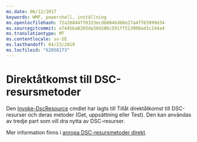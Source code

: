 ```yaml
---
ms.date: 06/12/2017
keywords: WMF, powershell, inställning
ms.openlocfilehash: 72a28844f70333ecdb0846d86e27a4ff63999d34
ms.sourcegitcommit: e7445ba8203da304286c591ff513900ad1c244a4
ms.translationtype: MT
ms.contentlocale: sv-SE
ms.lasthandoff: 04/23/2019
ms.locfileid: "62058173"
---
```

# <a name="direct-access-to-dsc-resource-methods"></a>Direktåtkomst till DSC-resursmetoder


Den [Invoke-DscResource](https://technet.microsoft.com/library/mt517869.aspx) cmdlet har lagts till Tillåt direktåtkomst till DSC-resurser och deras metoder (Get, uppsättning eller Test). Den kan användas av tredje part som vill dra nytta av DSC-resurser.

Mer information finns i [anropa DSC-resursmetoder direkt](https://msdn.microsoft.com/powershell/dsc/directcallresource).
